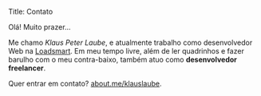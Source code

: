 Title: Contato

Olá! Muito prazer...

Me chamo *Klaus Peter Laube*, e atualmente trabalho como
desenvolvedor Web na [Loadsmart](https://loadsmart.com "Book a truck in seconds").
Em meu tempo livre, além de ler quadrinhos e fazer barulho com o meu contra-baixo,
também atuo como **desenvolvedor freelancer**.

Quer entrar em contato? [about.me/klauslaube](https://about.me/klauslaube).
